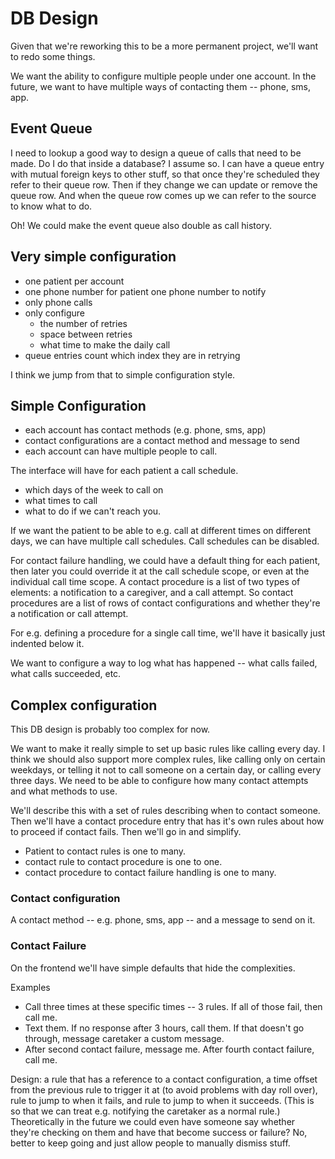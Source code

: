 # DB Design
Given that we're reworking this to be a more permanent project, we'll want to
redo some things.

We want the ability to configure multiple people under one account. In the
future, we want to have multiple ways of contacting them -- phone, sms, app.

## Event Queue
I need to lookup a good way to design a queue of calls that need to be made. Do
I do that inside a database? I assume so. I can have a queue entry with mutual
foreign keys to other stuff, so that once they're scheduled they refer to their
queue row. Then if they change we can update or remove the queue row. And when
the queue row comes up we can refer to the source to know what to do.

Oh! We could make the event queue also double as call history.

## Very simple configuration
- one patient per account
- one phone number for patient one phone number to notify
- only phone calls
- only configure
  - the number of retries
  - space between retries
  - what time to make the daily call
- queue entries count which index they are in retrying

I think we jump from that to simple configuration style.

## Simple Configuration
- each account has contact methods (e.g. phone, sms, app)
- contact configurations are a contact method and message to send
- each account can have multiple people to call.

The interface will have for each patient a call schedule.
- which days of the week to call on
- what times to call
- what to do if we can't reach you.

If we want the patient to be able to e.g. call at different times on different
days, we can have multiple call schedules. Call schedules can be disabled.

For contact failure handling, we could have a default thing for each patient,
then later you could override it at the call schedule scope, or even at the
individual call time scope. A contact procedure is a list of two types of
elements: a notification to a caregiver, and a call attempt. So contact
procedures are a list of rows of contact configurations and whether they're a
notification or call attempt.

For e.g. defining a procedure for a single call time, we'll have it basically
just indented below it.

We want to configure a way to log what has happened -- what calls failed, what
calls succeeded, etc.

## Complex configuration
This DB design is probably too complex for now.

We want to make it really simple to set up basic rules like calling every day. I
think we should also support more complex rules, like calling only on certain
weekdays, or telling it not to call someone on a certain day, or calling every
three days. We need to be able to configure how many contact attempts and what
methods to use.

We'll describe this with a set of rules describing when to contact someone. Then
we'll have a contact procedure entry that has it's own rules about how to
proceed if contact fails. Then we'll go in and simplify.

- Patient to contact rules is one to many.
- contact rule to contact procedure is one to one.
- contact procedure to contact failure handling is one to many.


### Contact configuration
A contact method -- e.g. phone, sms, app -- and a message to send on it.

### Contact Failure
On the frontend we'll have simple defaults that hide the complexities.

Examples
- Call three times at these specific times -- 3 rules. If all of those fail,
  then call me.
- Text them. If no response after 3 hours, call them. If that doesn't go
  through, message caretaker a custom message.
- After second contact failure, message me. After fourth contact failure, call
  me.

Design: a rule that has a reference to a contact configuration, a time offset
from the previous rule to trigger it at (to avoid problems with day roll over),
rule to jump to when it fails, and rule to jump to when it succeeds. (This is so
that we can treat e.g. notifying the caretaker as a normal rule.) Theoretically
in the future we could even have someone say whether they're checking on them
and have that become success or failure? No, better to keep going and just allow
people to manually dismiss stuff.


